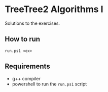 # TreeTree2 Algorithms I

Solutions to the exercises.

## How to run

```shell
run.ps1 <ex>
```

## Requirements

* g++ compiler
* powershell to run the `run.ps1` script
